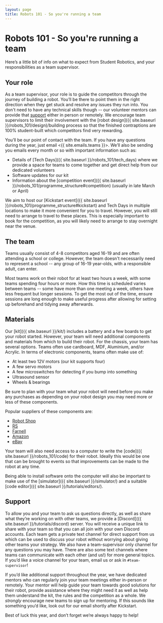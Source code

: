 ```yaml
---
layout: page
title: Robots 101 - So you're running a team
---
```


# Robots 101 - So you're running a team

Here’s a little bit of info on what to expect from Student Robotics, and your responsibilities as a team supervisor.

## Your role

As a team supervisor, your role is to guide the competitors through the journey of building a robot. You’ll be there to point them in the right direction when they get stuck and resolve any issues they run into.
You don't need to have any technical skills though -- our volunteer mentors can provide that [support](#support) either in person or remotely.
We encourage team supervisors to limit their involvement with the [robot design]({{ site.baseurl }}/robots_101/design)/building process so that the finished contraptions are 100% student-built which competitors find very rewarding.

You’ll be our point of contact with the team. If you have any questions during the year, just email <{{ site.emails.teams }}>. We’ll also be sending you emails every month or so with important information such as:
- Details of [Tech Days]({{ site.baseurl }}/robots_101/tech_days) where we provide a space for teams to come together and get direct help from our dedicated volunteers
- Software updates for our kit
- Information about the [competition event]({{ site.baseurl }}/robots_101/programme_structure#competition) (usually in late March or April)

We aim to host our [Kickstart event]({{ site.baseurl }}/robots_101/programme_structure#kickstart) and Tech Days in multiple locations to make it more convenient for you to travel. However, you will still need to arrange to travel to these places.
This is especially important to book for the competition, as you will likely need to arrange to stay overnight near the venue.

## The team

Teams usually consist of 4-8 competitors aged 16-19 and are often attending a school or college.
However, the team doesn't necessarily need to represent a school -- any group of 16-19 year-olds, with a responsible adult, can enter.

Most teams work on their robot for at least two hours a week, with some teams spending four hours or more.
How this time is scheduled varies between teams -- some have more than one meeting a week, others have less frequent but longer sessions.
To get the most out of the time, ensure sessions are long enough to make useful progress after allowing for setting up beforehand and tidying away afterwards.

## Materials

Our [kit]({{ site.baseurl }}/kit/) includes a battery and a few boards to get your robot started. However, your team will need additional components and materials from which to build their robot. For the chassis, your team has several options. Teams often use cardboard, MDF, Aluminium, and/or Acrylic. In terms of electronic components, teams often make use of:
- At least two 12V motors (our kit supports four)
- A few servo motors
- A few microswitches for detecting if you bump into something
- Ultrasound sensor
- Wheels & bearings

Be sure to plan with your team what your robot will need before you make any purchases as depending on your robot design you may need more or less of these components.

Popular suppliers of these components are:
- [Robot Shop](https://www.robotshop.com/)
- [RS](https://uk.rs-online.com/web/)
- [Farnell](https://uk.farnell.com/)
- [Amazon](https://www.amazon.co.uk/)
- [eBay](https://www.ebay.co.uk/)

Your team will also need access to a computer to write the [code]({{ site.baseurl }}/robots_101/code) for their robot.
Ideally this would be one that can be brought to events so that improvements can be made to the robot at any time.

Being able to install software onto the computer will also be important to make use of the [simulator]({{ site.baseurl }}/simulator/) and a suitable [code editor]({{ site.baseurl }}/tutorials/editors/).

## Support

To allow you and your team to ask us questions directly, as well as share what they’re working on with other teams, we provide a [Discord]({{ site.baseurl }}/tutorials/discord) server. You will receive a unique link to share with your team so that you can all join with your own Discord accounts. Each team gets a private text channel for direct support from us which can be used to discuss your robot without worrying about giving other teams your strategy. We also have a team-supervisor only channel for any questions you may have. There are also some text channels where teams can communicate with each other (and us!) for more general topics. If you’d like a voice channel for your team, email us or ask in `#team-supervisor`!

If you’d like additional support throughout the year, we have dedicated mentors who can regularly join your team meetings either in-person or remotely. Your mentor will help guide your team towards good solutions for their robot, provide assistance where they might need it as well as help them understand the kit, the rules and the competition as a whole. We *strongly* encourage new teams to sign up for mentoring. If this sounds like something you’d like, look out for our email shortly after Kickstart.

Best of luck this year, and don’t forget we’re always happy to help!
